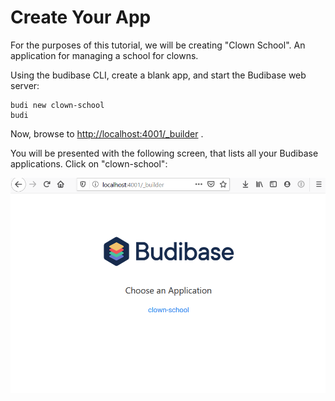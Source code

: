 # Create Your App

For the purposes of this tutorial, we will be creating "Clown School". An application for managing a school for clowns.

Using the budibase CLI, create a blank app, and start the Budibase web server:

```text
budi new clown-school
budi
```

Now, browse to [http://localhost:4001/\_builder](http://localhost:4001/_builder) .

You will be presented with the following screen, that lists all your Budibase applications. Click on "clown-school":

![](../.gitbook/assets/apps-list.PNG)

